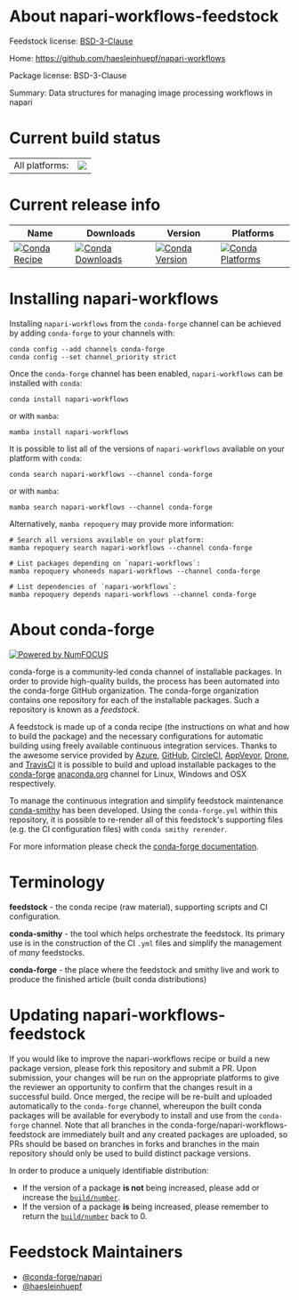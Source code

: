 About napari-workflows-feedstock
================================

Feedstock license: [BSD-3-Clause](https://github.com/conda-forge/napari-workflows-feedstock/blob/main/LICENSE.txt)

Home: https://github.com/haesleinhuepf/napari-workflows

Package license: BSD-3-Clause

Summary: Data structures for managing image processing workflows in napari

Current build status
====================


<table><tr><td>All platforms:</td>
    <td>
      <a href="https://dev.azure.com/conda-forge/feedstock-builds/_build/latest?definitionId=15172&branchName=main">
        <img src="https://dev.azure.com/conda-forge/feedstock-builds/_apis/build/status/napari-workflows-feedstock?branchName=main">
      </a>
    </td>
  </tr>
</table>

Current release info
====================

| Name | Downloads | Version | Platforms |
| --- | --- | --- | --- |
| [![Conda Recipe](https://img.shields.io/badge/recipe-napari--workflows-green.svg)](https://anaconda.org/conda-forge/napari-workflows) | [![Conda Downloads](https://img.shields.io/conda/dn/conda-forge/napari-workflows.svg)](https://anaconda.org/conda-forge/napari-workflows) | [![Conda Version](https://img.shields.io/conda/vn/conda-forge/napari-workflows.svg)](https://anaconda.org/conda-forge/napari-workflows) | [![Conda Platforms](https://img.shields.io/conda/pn/conda-forge/napari-workflows.svg)](https://anaconda.org/conda-forge/napari-workflows) |

Installing napari-workflows
===========================

Installing `napari-workflows` from the `conda-forge` channel can be achieved by adding `conda-forge` to your channels with:

```
conda config --add channels conda-forge
conda config --set channel_priority strict
```

Once the `conda-forge` channel has been enabled, `napari-workflows` can be installed with `conda`:

```
conda install napari-workflows
```

or with `mamba`:

```
mamba install napari-workflows
```

It is possible to list all of the versions of `napari-workflows` available on your platform with `conda`:

```
conda search napari-workflows --channel conda-forge
```

or with `mamba`:

```
mamba search napari-workflows --channel conda-forge
```

Alternatively, `mamba repoquery` may provide more information:

```
# Search all versions available on your platform:
mamba repoquery search napari-workflows --channel conda-forge

# List packages depending on `napari-workflows`:
mamba repoquery whoneeds napari-workflows --channel conda-forge

# List dependencies of `napari-workflows`:
mamba repoquery depends napari-workflows --channel conda-forge
```


About conda-forge
=================

[![Powered by
NumFOCUS](https://img.shields.io/badge/powered%20by-NumFOCUS-orange.svg?style=flat&colorA=E1523D&colorB=007D8A)](https://numfocus.org)

conda-forge is a community-led conda channel of installable packages.
In order to provide high-quality builds, the process has been automated into the
conda-forge GitHub organization. The conda-forge organization contains one repository
for each of the installable packages. Such a repository is known as a *feedstock*.

A feedstock is made up of a conda recipe (the instructions on what and how to build
the package) and the necessary configurations for automatic building using freely
available continuous integration services. Thanks to the awesome service provided by
[Azure](https://azure.microsoft.com/en-us/services/devops/), [GitHub](https://github.com/),
[CircleCI](https://circleci.com/), [AppVeyor](https://www.appveyor.com/),
[Drone](https://cloud.drone.io/welcome), and [TravisCI](https://travis-ci.com/)
it is possible to build and upload installable packages to the
[conda-forge](https://anaconda.org/conda-forge) [anaconda.org](https://anaconda.org/)
channel for Linux, Windows and OSX respectively.

To manage the continuous integration and simplify feedstock maintenance
[conda-smithy](https://github.com/conda-forge/conda-smithy) has been developed.
Using the ``conda-forge.yml`` within this repository, it is possible to re-render all of
this feedstock's supporting files (e.g. the CI configuration files) with ``conda smithy rerender``.

For more information please check the [conda-forge documentation](https://conda-forge.org/docs/).

Terminology
===========

**feedstock** - the conda recipe (raw material), supporting scripts and CI configuration.

**conda-smithy** - the tool which helps orchestrate the feedstock.
                   Its primary use is in the construction of the CI ``.yml`` files
                   and simplify the management of *many* feedstocks.

**conda-forge** - the place where the feedstock and smithy live and work to
                  produce the finished article (built conda distributions)


Updating napari-workflows-feedstock
===================================

If you would like to improve the napari-workflows recipe or build a new
package version, please fork this repository and submit a PR. Upon submission,
your changes will be run on the appropriate platforms to give the reviewer an
opportunity to confirm that the changes result in a successful build. Once
merged, the recipe will be re-built and uploaded automatically to the
`conda-forge` channel, whereupon the built conda packages will be available for
everybody to install and use from the `conda-forge` channel.
Note that all branches in the conda-forge/napari-workflows-feedstock are
immediately built and any created packages are uploaded, so PRs should be based
on branches in forks and branches in the main repository should only be used to
build distinct package versions.

In order to produce a uniquely identifiable distribution:
 * If the version of a package **is not** being increased, please add or increase
   the [``build/number``](https://docs.conda.io/projects/conda-build/en/latest/resources/define-metadata.html#build-number-and-string).
 * If the version of a package **is** being increased, please remember to return
   the [``build/number``](https://docs.conda.io/projects/conda-build/en/latest/resources/define-metadata.html#build-number-and-string)
   back to 0.

Feedstock Maintainers
=====================

* [@conda-forge/napari](https://github.com/orgs/conda-forge/teams/napari/)
* [@haesleinhuepf](https://github.com/haesleinhuepf/)

